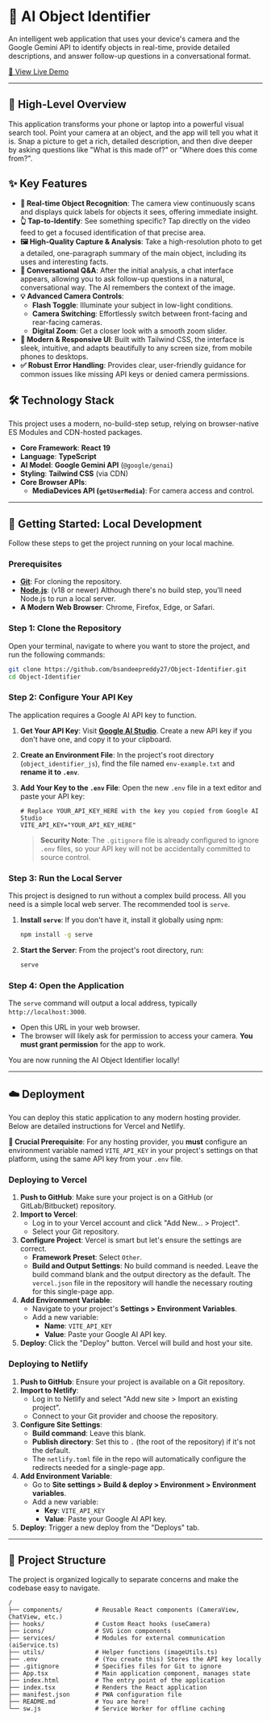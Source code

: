 
# 🤖 AI Object Identifier

An intelligent web application that uses your device's camera and the Google Gemini API to identify objects in real-time, provide detailed descriptions, and answer follow-up questions in a conversational format.

<!-- Placeholder for a Live Demo link -->
[🚀 View Live Demo](https://object-identifier-three.vercel.app/)

---

## 🌟 High-Level Overview

This application transforms your phone or laptop into a powerful visual search tool. Point your camera at an object, and the app will tell you what it is. Snap a picture to get a rich, detailed description, and then dive deeper by asking questions like "What is this made of?" or "Where does this come from?".


## ✨ Key Features

- **📸 Real-time Object Recognition**: The camera view continuously scans and displays quick labels for objects it sees, offering immediate insight.
- **👆 Tap-to-Identify**: See something specific? Tap directly on the video feed to get a focused identification of that precise area.
- **🖼️ High-Quality Capture & Analysis**: Take a high-resolution photo to get a detailed, one-paragraph summary of the main object, including its uses and interesting facts.
- **💬 Conversational Q&A**: After the initial analysis, a chat interface appears, allowing you to ask follow-up questions in a natural, conversational way. The AI remembers the context of the image.
- **💡 Advanced Camera Controls**:
  - **Flash Toggle**: Illuminate your subject in low-light conditions.
  - **Camera Switching**: Effortlessly switch between front-facing and rear-facing cameras.
  - **Digital Zoom**: Get a closer look with a smooth zoom slider.
- **🎨 Modern & Responsive UI**: Built with Tailwind CSS, the interface is sleek, intuitive, and adapts beautifully to any screen size, from mobile phones to desktops.
- **✅ Robust Error Handling**: Provides clear, user-friendly guidance for common issues like missing API keys or denied camera permissions.

## 🛠️ Technology Stack

This project uses a modern, no-build-step setup, relying on browser-native ES Modules and CDN-hosted packages.

- **Core Framework**: **React 19**
- **Language**: **TypeScript**
- **AI Model**: **Google Gemini API** (`@google/genai`)
- **Styling**: **Tailwind CSS** (via CDN)
- **Core Browser APIs**:
  - **MediaDevices API (`getUserMedia`)**: For camera access and control.

---

## 🚀 Getting Started: Local Development

Follow these steps to get the project running on your local machine.

### Prerequisites

- **[Git](https://git-scm.com/)**: For cloning the repository.
- **[Node.js](https://nodejs.org/)**: (v18 or newer) Although there's no build step, you'll need Node.js to run a local server.
- **A Modern Web Browser**: Chrome, Firefox, Edge, or Safari.

### Step 1: Clone the Repository

Open your terminal, navigate to where you want to store the project, and run the following commands:

```bash
git clone https://github.com/bsandeepreddy27/Object-Identifier.git
cd Object-Identifier

```

### Step 2: Configure Your API Key

The application requires a Google AI API key to function.

1.  **Get Your API Key**: Visit **[Google AI Studio](https://aistudio.google.com/app/apikey)**. Create a new API key if you don't have one, and copy it to your clipboard.

2.  **Create an Environment File**: In the project's root directory (`object_identifier_js`), find the file named `env-example.txt` and **rename it to `.env`**.

3.  **Add Your Key to the `.env` File**: Open the new `.env` file in a text editor and paste your API key:

    ```
    # Replace YOUR_API_KEY_HERE with the key you copied from Google AI Studio
    VITE_API_KEY="YOUR_API_KEY_HERE"
    ```

    > **Security Note**: The `.gitignore` file is already configured to ignore `.env` files, so your API key will not be accidentally committed to source control.

### Step 3: Run the Local Server

This project is designed to run without a complex build process. All you need is a simple local web server. The recommended tool is `serve`.

1.  **Install `serve`**: If you don't have it, install it globally using npm:
    ```bash
    npm install -g serve
    ```

2.  **Start the Server**: From the project's root directory, run:
    ```bash
    serve
    ```

### Step 4: Open the Application

The `serve` command will output a local address, typically `http://localhost:3000`.

-   Open this URL in your web browser.
-   The browser will likely ask for permission to access your camera. **You must grant permission** for the app to work.

You are now running the AI Object Identifier locally!

---

## ☁️ Deployment

You can deploy this static application to any modern hosting provider. Below are detailed instructions for Vercel and Netlify.

**🔑 Crucial Prerequisite**: For any hosting provider, you **must** configure an environment variable named `VITE_API_KEY` in your project's settings on that platform, using the same API key from your `.env` file.

### Deploying to Vercel

1.  **Push to GitHub**: Make sure your project is on a GitHub (or GitLab/Bitbucket) repository.
2.  **Import to Vercel**:
    - Log in to your Vercel account and click "Add New... > Project".
    - Select your Git repository.
3.  **Configure Project**: Vercel is smart but let's ensure the settings are correct.
    - **Framework Preset**: Select `Other`.
    - **Build and Output Settings**: No build command is needed. Leave the build command blank and the output directory as the default. The `vercel.json` file in the repository will handle the necessary routing for this single-page app.
4.  **Add Environment Variable**:
    - Navigate to your project's **Settings > Environment Variables**.
    - Add a new variable:
      - **Name**: `VITE_API_KEY`
      - **Value**: Paste your Google AI API key.
5.  **Deploy**: Click the "Deploy" button. Vercel will build and host your site.

### Deploying to Netlify

1.  **Push to GitHub**: Ensure your project is available on a Git repository.
2.  **Import to Netlify**:
    - Log in to Netlify and select "Add new site > Import an existing project".
    - Connect to your Git provider and choose the repository.
3.  **Configure Site Settings**:
    - **Build command**: Leave this blank.
    - **Publish directory**: Set this to `.` (the root of the repository) if it's not the default.
    - The `netlify.toml` file in the repo will automatically configure the redirects needed for a single-page app.
4.  **Add Environment Variable**:
    - Go to **Site settings > Build & deploy > Environment > Environment variables**.
    - Add a new variable:
      - **Key**: `VITE_API_KEY`
      - **Value**: Paste your Google AI API key.
5.  **Deploy**: Trigger a new deploy from the "Deploys" tab.

---

## 📂 Project Structure

The project is organized logically to separate concerns and make the codebase easy to navigate.

```
/
├── components/         # Reusable React components (CameraView, ChatView, etc.)
├── hooks/              # Custom React hooks (useCamera)
├── icons/              # SVG icon components
├── services/           # Modules for external communication (aiService.ts)
├── utils/              # Helper functions (imageUtils.ts)
├── .env                # (You create this) Stores the API key locally
├── .gitignore          # Specifies files for Git to ignore
├── App.tsx             # Main application component, manages state
├── index.html          # The entry point of the application
├── index.tsx           # Renders the React application
├── manifest.json       # PWA configuration file
├── README.md           # You are here!
└── sw.js               # Service Worker for offline caching
```

